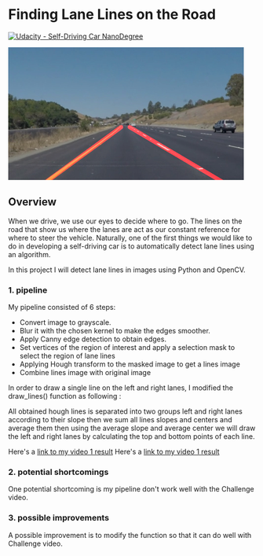 # **Finding Lane Lines on the Road** 
[![Udacity - Self-Driving Car NanoDegree](https://s3.amazonaws.com/udacity-sdc/github/shield-carnd.svg)](http://www.udacity.com/drive)

<img src="test_images _output/solidYellowCurve.jpg" width="480" alt="Combined Image" />

Overview
---

When we drive, we use our eyes to decide where to go.  The lines on the road that show us where the lanes are act as our constant reference for where to steer the vehicle.  Naturally, one of the first things we would like to do in developing a self-driving car is to automatically detect lane lines using an algorithm.

In this project I will detect lane lines in images using Python and OpenCV. 


### 1. pipeline

My pipeline consisted of 6 steps:

* Convert image to grayscale.
* Blur it with the chosen kernel to make the edges smoother. 
* Apply Canny edge detection to obtain edges.
* Set vertices of the region of interest and apply a selection mask to select the region of lane lines
* Applying Hough transform to the masked image to get a lines image
* Combine lines image with original image



In order to draw a single line on the left and right lanes, I modified the draw_lines() function as following :

All obtained hough lines is separated into two groups  left and right lanes according to their slope then we sum  all lines slopes and centers and  average them then using the average slope and average center we will draw the left and right lanes by calculating the top and bottom points of each line. 

Here's a [link to my video 1 result](./test_videos_output/solidWhiteRight.mp4)
Here's a [link to my video 1 result](./test_videos_output/solidYellowLeft.mp4)

### 2.  potential shortcomings 


One potential shortcoming is my pipeline don't work well with the Challenge video.


### 3.  possible improvements

A possible improvement is to modify the function so that it can do well with Challenge video.
